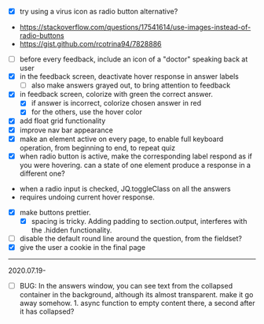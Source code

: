 - [x] try using a virus icon as radio button alternative? 
- https://stackoverflow.com/questions/17541614/use-images-instead-of-radio-buttons 
- https://gist.github.com/rcotrina94/7828886
- [ ] before every feedback, include an icon of a "doctor" speaking back at user
- [x] in the feedback screen, deactivate hover response in answer labels
    - [ ] also make answers grayed out, to bring attention to feedback
- [x] in feedback screen, colorize with green the correct answer.
    - [x] if answer is incorrect, colorize chosen answer in red
    - [x] for the others, use the hover color
- [x] add float grid functionality
- [x] improve nav bar appearance
- [x] make an element active on every page, to enable full keyboard operation, from beginning to end, to repeat quiz
- [x] when radio button is active, make the corresponding label respond as if you were hovering. can a state of one element produce a response in a different one?
- when a radio input is checked, JQ.toggleClass on all the answers
- requires undoing current hover response.
- [x] make buttons prettier.
    - [x] spacing is tricky. Adding padding to section.output, interferes with the .hidden functionality.
- [ ] disable the default round line around the question, from the fieldset?
- [x] give the user a cookie in the final page

---

2020.07.19-

- [ ] BUG: In the answers window, you can see text from the collapsed container in the background, although its almost transparent. make it go away somehow. 1. async function to empty content there, a second after it has collapsed?